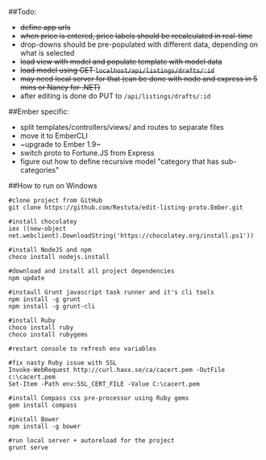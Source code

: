 ##Todo:
 * ~~define app urls~~
 * ~~when price is entered, price labels should be recalculated in real-time~~
 * drop-downs should be pre-populated with different data, depending on what is selected
 * ~~load view with model and populate template with model data~~
 * ~~load model using GET `localhost/api/listings/drafts/:id`~~
  * ~~may need local server for that (can be done with node and express in 5 mins or Nancy for .NET)~~
 * after editing is done do PUT to `/api/listings/drafts/:id`
 

 ##Ember specific:
 * split templates/controllers/views/ and routes to separate files
 * move it to EmberCLI
 * ~upgrade to Ember 1.9~
 * switch proto to Fortune.JS from Express
 * figure out how to define recursive model "category that has sub-categories"
 
##How to run on Windows
```
#clone project from GitHub
git clone https://github.com/Restuta/edit-listing-proto.Ember.git

#install chocolatey
iex ((new-object net.webclient).DownloadString('https://chocolatey.org/install.ps1'))

#install NodeJS and npm
choco install nodejs.install

#download and install all project dependencies
npm update 

#instaull Grunt javascript task runner and it's cli tools
npm install -g grunt
npm install -g grunt-cli

#install Ruby
choco install ruby
choco install rubygems

#restart console to refresh env variables

#fix nasty Ruby issue with SSL
Invoke-WebRequest http://curl.haxx.se/ca/cacert.pem -OutFile c:\cacert.pem
Set-Item -Path env:SSL_CERT_FILE -Value C:\cacert.pem

#install Compass css pre-processor using Ruby gems
gem install compass

#install Bower
npm install -g bower

#run local server + autoreload for the project
grunt serve
```
